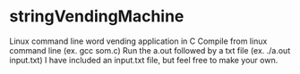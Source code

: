 # stringVendingMachine
Linux command line word vending application in C
Compile from linux command line (ex. gcc som.c)
Run the a.out followed by a txt file (ex. ./a.out input.txt)
I have included an input.txt file, but feel free to make your own.

